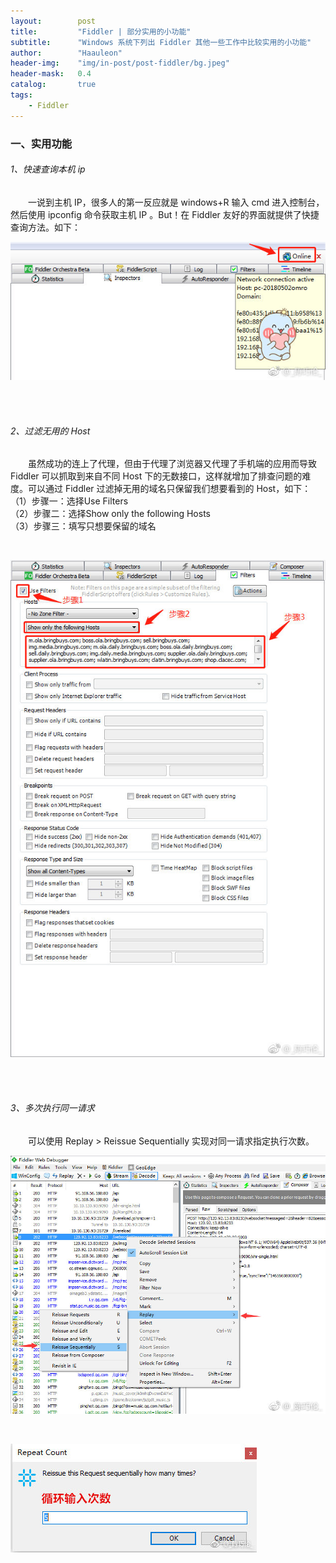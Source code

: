 ```yaml
---
layout:        post
title:         "Fiddler | 部分实用的小功能"
subtitle:      "Windows 系统下列出 Fiddler 其他一些工作中比较实用的小功能"
author:        "Haauleon"
header-img:    "img/in-post/post-fiddler/bg.jpeg"
header-mask:   0.4
catalog:       true
tags:
    - Fiddler
---
```


### 一、实用功能
###### 1、快速查询本机 ip
&emsp;&emsp;一说到主机 IP，很多人的第一反应就是 windows+R 输入 cmd 进入控制台，然后使用 ipconfig 命令获取主机 IP 。But！在 Fiddler 友好的界面就提供了快捷查询方法。如下：               

![](\img\in-post\post-fiddler\2018-01-14-fiddler-other-1.png)

<br>
<br>

###### 2、过滤无用的 Host
&emsp;&emsp;虽然成功的连上了代理，但由于代理了浏览器又代理了手机端的应用而导致 Fiddler 可以抓取到来自不同 Host 下的无数接口，这样就增加了排查问题的难度。可以通过 Fiddler 过滤掉无用的域名只保留我们想要看到的 Host，如下：       
（1）步骤一：选择Use Filters  
（2）步骤二：选择Show only the following Hosts  
（3）步骤三：填写只想要保留的域名    
      
<br>

![](\img\in-post\post-fiddler\2018-01-14-fiddler-other-2.png)     

<br><br>

###### 3、多次执行同一请求
&emsp;&emsp;可以使用 Replay > Reissue Sequentially 实现对同一请求指定执行次数。            

![](\img\in-post\post-fiddler\2018-01-14-fiddler-other-3.png)        

<br>

![](\img\in-post\post-fiddler\2018-01-14-fiddler-other-4.png)
